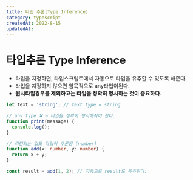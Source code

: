 ```yaml
---
title: 타입 추론(Type Inference)
category: typescript
createdAt: 2022-8-15
updatedAt:
---
```


# 타입추론 Type Inference

- 타입을 지정하면, 타입스크립트에서 자동으로 타입을 유추할 수 있도록 해준다.
- 타입을 지정하지 않으면 암묵적으로 any타입이된다.
- **원시타입경우를 제외하고는 타입을 정확히 명시하는 것이 중요하다**.

```typescript
let text = 'string'; // text type = string

// any type ❌ → 타입을 정확히 명시해줘야 한다.
function print(message) {
  console.log();
}

// 리턴되는 값도 타입이 추론됨 (number)
function add(x: number, y: number) {
  return x + y;
}

const result = add(1, 2); // 자동으로 result도 유추된다.
```
